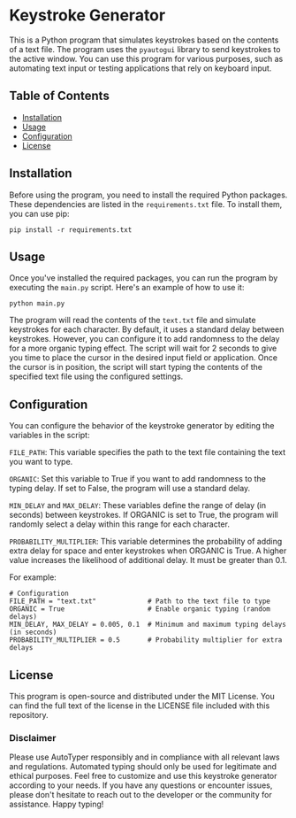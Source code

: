 # Keystroke Generator

This is a Python program that simulates keystrokes based on the contents of a text file. The program uses the `pyautogui` library to send keystrokes to the active window. You can use this program for various purposes, such as automating text input or testing applications that rely on keyboard input.

## Table of Contents

- [Installation](#installation)
- [Usage](#usage)
- [Configuration](#configuration)
- [License](#license)

## Installation

Before using the program, you need to install the required Python packages. These dependencies are listed in the `requirements.txt` file. To install them, you can use pip:

```
pip install -r requirements.txt
```
## Usage
Once you've installed the required packages, you can run the program by executing the ```main.py``` script. Here's an example of how to use it:

```
python main.py
```

The program will read the contents of the ```text.txt``` file and simulate keystrokes for each character. By default, it uses a standard delay between keystrokes. However, you can configure it to add randomness to the delay for a more organic typing effect.
The script will wait for 2 seconds to give you time to place the cursor in the desired input field or application.
Once the cursor is in position, the script will start typing the contents of the specified text file using the configured settings.

## Configuration
You can configure the behavior of the keystroke generator by editing the variables in the script:

```FILE_PATH```: This variable specifies the path to the text file containing the text you want to type.

```ORGANIC```: Set this variable to True if you want to add randomness to the typing delay. If set to False, the program will use a standard delay.

```MIN_DELAY``` and ```MAX_DELAY```: These variables define the range of delay (in seconds) between keystrokes. If ORGANIC is set to True, the program will randomly select a delay within this range for each character.

```PROBABILITY_MULTIPLIER```: This variable determines the probability of adding extra delay for space and enter keystrokes when ORGANIC is True. A higher value increases the likelihood of additional delay. It must be greater than 0.1.

For example:
```
# Configuration
FILE_PATH = "text.txt"             # Path to the text file to type
ORGANIC = True                     # Enable organic typing (random delays)
MIN_DELAY, MAX_DELAY = 0.005, 0.1  # Minimum and maximum typing delays (in seconds)
PROBABILITY_MULTIPLIER = 0.5       # Probability multiplier for extra delays
```

## License
This program is open-source and distributed under the MIT License. You can find the full text of the license in the LICENSE file included with this repository.

### Disclaimer
Please use AutoTyper responsibly and in compliance with all relevant laws and regulations. Automated typing should only be used for legitimate and ethical purposes.
Feel free to customize and use this keystroke generator according to your needs. If you have any questions or encounter issues, please don't hesitate to reach out to the developer or the community for assistance. Happy typing!
